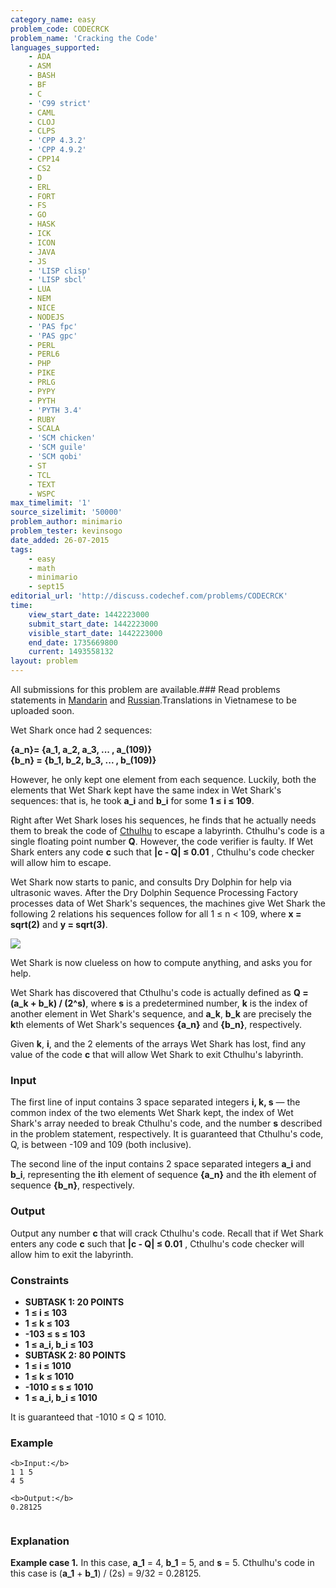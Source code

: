 ```yaml
---
category_name: easy
problem_code: CODECRCK
problem_name: 'Cracking the Code'
languages_supported:
    - ADA
    - ASM
    - BASH
    - BF
    - C
    - 'C99 strict'
    - CAML
    - CLOJ
    - CLPS
    - 'CPP 4.3.2'
    - 'CPP 4.9.2'
    - CPP14
    - CS2
    - D
    - ERL
    - FORT
    - FS
    - GO
    - HASK
    - ICK
    - ICON
    - JAVA
    - JS
    - 'LISP clisp'
    - 'LISP sbcl'
    - LUA
    - NEM
    - NICE
    - NODEJS
    - 'PAS fpc'
    - 'PAS gpc'
    - PERL
    - PERL6
    - PHP
    - PIKE
    - PRLG
    - PYPY
    - PYTH
    - 'PYTH 3.4'
    - RUBY
    - SCALA
    - 'SCM chicken'
    - 'SCM guile'
    - 'SCM qobi'
    - ST
    - TCL
    - TEXT
    - WSPC
max_timelimit: '1'
source_sizelimit: '50000'
problem_author: minimario
problem_tester: kevinsogo
date_added: 26-07-2015
tags:
    - easy
    - math
    - minimario
    - sept15
editorial_url: 'http://discuss.codechef.com/problems/CODECRCK'
time:
    view_start_date: 1442223000
    submit_start_date: 1442223000
    visible_start_date: 1442223000
    end_date: 1735669800
    current: 1493558132
layout: problem
---
```

All submissions for this problem are available.###  Read problems statements in [Mandarin](http://www.codechef.com/download/translated/SEPT15/mandarin/CODECRCK.pdf) and [Russian](http://www.codechef.com/download/translated/SEPT15/russian/CODECRCK.pdf).Translations in Vietnamese to be uploaded soon.

Wet Shark once had 2 sequences:

**{a\_n}= {a\_1, a\_2, a\_3, ... , a\_(109)}**  
**{b\_n} = {b\_1, b\_2, b\_3, ... , b\_(109)}**

However, he only kept one element from each sequence. Luckily, both the elements that Wet Shark kept have the same index in Wet Shark's sequences: that is, he took **a\_i** and **b\_i** for some **1 ≤ i ≤ 109**.

Right after Wet Shark loses his sequences, he finds that he actually needs them to break the code of [Cthulhu](https://en.wikipedia.org/wiki/Cthulhu) to escape a labyrinth. Cthulhu's code is a single floating point number **Q**. However, the code verifier is faulty. If Wet Shark enters any code **c** such that **|c - Q| ≤ 0.01** , Cthulhu's code checker will allow him to escape.

Wet Shark now starts to panic, and consults Dry Dolphin for help via ultrasonic waves. After the Dry Dolphin Sequence Processing Factory processes data of Wet Shark's sequences, the machines give Wet Shark the following 2 relations his sequences follow for all 1 ≤ n < 109, where **x = sqrt(2)** and **y = sqrt(3)**.

![](http://i.imgur.com/Vvynmuh.png)

Wet Shark is now clueless on how to compute anything, and asks you for help.

Wet Shark has discovered that Cthulhu's code is actually defined as **Q = (a\_k + b\_k) / (2^s)**, where **s** is a predetermined number, **k** is the index of another element in Wet Shark's sequence, and **a\_k**, **b\_k** are precisely the **k**th elements of Wet Shark's sequences **{a\_n}** and **{b\_n}**, respectively.

Given **k**, **i**, and the 2 elements of the arrays Wet Shark has lost, find any value of the code **c** that will allow Wet Shark to exit Cthulhu's labyrinth.

### Input

The first line of input contains 3 space separated integers **i, k, s** — the common index of the two elements Wet Shark kept, the index of Wet Shark's array needed to break Cthulhu's code, and the number **s** described in the problem statement, respectively. It is guaranteed that Cthulhu's code, Q, is between -109 and 109 (both inclusive).

The second line of the input contains 2 space separated integers **a\_i** and **b\_i**, representing the **i**th element of sequence **{a\_n}** and the **i**th element of sequence **{b\_n}**, respectively.

### Output

Output any number **c** that will crack Cthulhu's code. Recall that if Wet Shark enters any code **c** such that **|c - Q| ≤ 0.01** , Cthulhu's code checker will allow him to exit the labyrinth.

###  Constraints 

- **SUBTASK 1: 20 POINTS**
- **1 ≤ i ≤ 103**
- **1 ≤ k ≤ 103**
- **-103 ≤ s ≤ 103**
- **1 ≤ a\_i, b\_i ≤ 103**
- **SUBTASK 2: 80 POINTS**
- **1 ≤ i ≤ 1010**
- **1 ≤ k ≤ 1010**
- **-1010 ≤ s ≤ 1010**
- **1 ≤ a\_i, b\_i ≤ 1010**

It is guaranteed that -1010 ≤ Q ≤ 1010.

### Example

```
<b>Input:</b>
1 1 5
4 5

<b>Output:</b>
0.28125


```
### Explanation

**Example case 1.** In this case, **a\_1** = 4, **b\_1** = 5, and **s** = 5. Cthulhu's code in this case is (**a\_1** + **b\_1**) / (2s) = 9/32 = 0.28125.